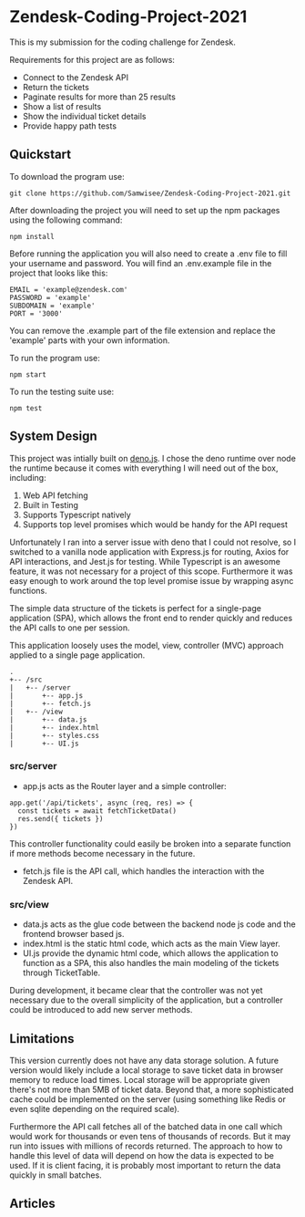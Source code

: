 # Zendesk-Coding-Project-2021

This is my submission for the coding challenge for Zendesk.

Requirements for this project are as follows:

- Connect to the Zendesk API
- Return the tickets
- Paginate results for more than 25 results
- Show a list of results
- Show the individual ticket details
- Provide happy path tests
  
## Quickstart

To download the program use:

`git clone https://github.com/Samwisee/Zendesk-Coding-Project-2021.git`

After downloading the project you will need to set up the npm packages using the following command:

`npm install `

Before running the application you will also need to create a .env file to fill your username and password. You will find an .env.example file in the project that looks like this:

```
EMAIL = 'example@zendesk.com'
PASSWORD = 'example'
SUBDOMAIN = 'example'
PORT = '3000'
```

You can remove the .example part of the file extension and replace the 'example' parts with your own information.

To run the program use:

`npm start`

To run the testing suite use:

`npm test`

## System Design

This project was intially built on [deno.js](https://deno.land/). I chose the deno runtime over node the runtime because it comes with everything I will need out of the box, including:

1) Web API fetching 
2) Built in Testing
3) Supports Typescript natively
4) Supports top level promises which would be handy for the API request

Unfortunately I ran into a server issue with deno that I could not resolve, so I switched to a vanilla node application with Express.js for routing, Axios for API interactions, and Jest.js for testing. While Typescript is an awesome feature, it was not necessary for a project of this scope. Furthermore it was easy enough to work around the top level promise issue by wrapping async functions.

The simple data structure of the tickets is perfect for a single-page application (SPA), which allows the front end to render quickly and reduces the API calls to one per session.

This application loosely uses the model, view, controller (MVC) approach applied to a single page application.
```
.
+-- /src
|   +-- /server
|       +-- app.js
|       +-- fetch.js
|   +-- /view
|       +-- data.js
|       +-- index.html
|       +-- styles.css
|       +-- UI.js
```

### src/server

- app.js acts as the Router layer and a simple controller:

``` 
app.get('/api/tickets', async (req, res) => {
  const tickets = await fetchTicketData()
  res.send({ tickets })
})
```

This controller functionality could easily be broken into a separate function if more methods become necessary in the future.

- fetch.js file is the API call, which handles the interaction with the Zendesk API. 

### src/view

- data.js acts as the glue code between the backend node js code and the frontend browser based js.
- index.html is the static html code, which acts as the main View layer.
- UI.js provide the dynamic html code, which allows the application to function as a SPA, this also handles the main modeling of the tickets through TicketTable. 

During development, it became clear that the controller was not yet necessary due to the overall simplicity of the application, but a controller could be introduced to add new server methods. 

## Limitations

This version currently does not have any data storage solution. A future version would likely include a local storage to save ticket data in browser memory to reduce load times. Local storage will be appropriate given there's not more than 5MB of ticket data. Beyond that, a more sophisticated cache could be implemented on the server (using something like Redis or even sqlite depending on the required scale).

Furthermore the API call fetches all of the batched data in one call which would work for thousands or even tens of thousands of records. But it may run into issues with millions of records returned. The approach to how to handle this level of data will depend on how the data is expected to be used. If it is client facing, it is probably most important to return the data quickly in small batches.

## Articles 

